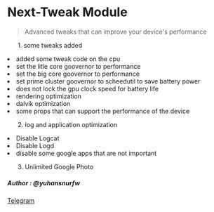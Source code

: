 <h1>Next-Tweak Module</h1>

<blockquote>Advanced tweaks that can improve your device's performance</blockquote>

<ol> 1. some tweaks added </ol>
  <li> added some tweak code on the cpu </li>
  <li> set the litle core goovernor to performance </li>
  <li> set the big core goovernor to performance </li>
  <li> set prime cluster goovernor to scheedutil to save battery power</li>
  <li> does not lock the gpu clock speed for battery life </li>
  <li> rendering optimization</li>
  <li> dalvik optimization</li>
  <li> some props that can support the performance of the device</li>

<ol>2. log and application optimization</ol>
  <li>Disable Logcat</li>
  <li>Disable Logd</li>
  <li>disable some google apps that are not important</li>
  
<ol>3. Unlimited Google Photo</ol>

<h5> Author : @yuhansnurfw </h5>

<a href='http://t.me/yuhansnurfw'>Telegram</a>
